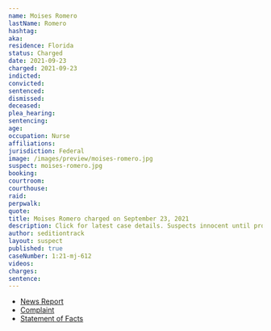 ```yaml
---
name: Moises Romero
lastName: Romero
hashtag:
aka:
residence: Florida
status: Charged
date: 2021-09-23
charged: 2021-09-23
indicted:
convicted:
sentenced:
dismissed:
deceased:
plea_hearing:
sentencing:
age:
occupation: Nurse
affiliations:
jurisdiction: Federal
image: /images/preview/moises-romero.jpg
suspect: moises-romero.jpg
booking:
courtroom:
courthouse:
raid:
perpwalk:
quote:
title: Moises Romero charged on September 23, 2021
description: Click for latest case details. Suspects innocent until proven guilty.
author: seditiontrack
layout: suspect
published: true
caseNumber: 1:21-mj-612
videos:
charges:
sentence:
---
```

- [News Report](https://wsvn.com/news/local/2-south-floridians-post-photos-videos-of-themselves-at-u-s-capitol-riot/)
- [Complaint](https://extremism.gwu.edu/sites/g/files/zaxdzs2191/f/Moises%20Romero%20Criminal%20Complaint.pdf)
- [Statement of Facts](https://www.justice.gov/usao-dc/case-multi-defendant/file/1440791/download)
